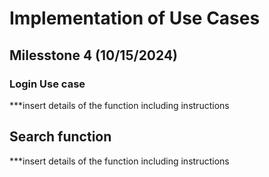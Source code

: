 # Implementation of Use Cases

## Milesstone 4 (10/15/2024)

### Login Use case
***insert details of the function including instructions

## Search function
***insert details of the function including instructions
